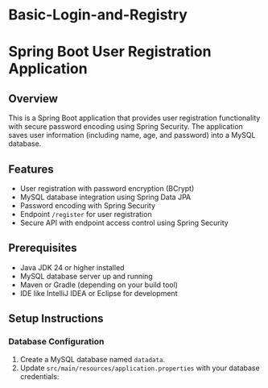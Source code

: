 # Basic-Login-and-Registry
# Spring Boot User Registration Application

## Overview
This is a Spring Boot application that provides user registration functionality with secure password encoding using Spring Security. The application saves user information (including name, age, and password) into a MySQL database.

## Features
- User registration with password encryption (BCrypt)
- MySQL database integration using Spring Data JPA
- Password encoding with Spring Security
- Endpoint `/register` for user registration
- Secure API with endpoint access control using Spring Security

## Prerequisites
- Java JDK 24 or higher installed
- MySQL database server up and running
- Maven or Gradle (depending on your build tool)
- IDE like IntelliJ IDEA or Eclipse for development

## Setup Instructions

### Database Configuration
1. Create a MySQL database named `datadata`.
2. Update `src/main/resources/application.properties` with your database credentials:
